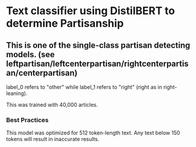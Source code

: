 # Text classifier using DistilBERT to determine Partisanship 
## This is one of the single-class partisan detecting models. (see leftpartisan/leftcenterpartisan/rightcenterpartisan/centerpartisan)


label_0 refers to "other" while label_1 refers to "right" (right as in right-leaning).

This was trained with 40,000 articles.

### Best Practices
This model was optimized for 512 token-length text. Any text below 150 tokens will result in inaccurate results.  